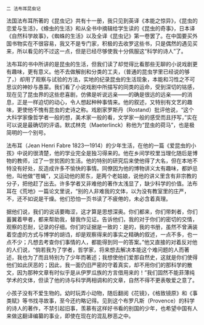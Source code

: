     二 法布耳昆虫记 

   法国法布耳所著的《昆虫记》共有十一册，我只见到英译《本能之惊异》，《昆虫的恋爱与生活》，《蟓虫的生活》和从全书中摘辑给学生读的《昆虫的奇事》，日本译《自然科学故事》，《蜘蛛的生活》以及全译《昆虫记》第一卷罢了。在中国要买外国书物实在不很容易，我又不是专门家，积极的去收罗这些书，只是偶然的遇见买来，所以看见的不过这一点，但是已经尽够使我十分佩服这“科学的诗人”了。

   法布耳的书中所讲的是昆虫的生活，但我们读了却觉得比看那些无聊的小说戏剧更有趣味，更有意义。他不去做解剖和分类的工夫，（普通的昆虫学里已经说的够了，）却用了观察与试验的方法，实地的纪录昆虫的生活现象，本能和习性之不可思议的神妙与愚蒙。我们看了小说戏剧中所描写的同类的运命，受到深切的铭感，现在见了昆虫界的这些悲喜剧，仿佛是听说远亲——的确是很远的远亲——的消息，正是一样迫切的动心，令人想起种种事情来。他的叙述，又特别有文艺的趣味，更使他不愧有昆虫的史诗之称。戏剧家罗斯丹（Rostand）批评他说，“这个大科学家像哲学者一般的想，美术家一般的看，文学家一般的感受而且抒写，”实在可以说是最确切的评语。默忒林克（Maeterlinck）称他为“昆虫的荷马”，也是极简明的一个别号。

   法布耳（Jean Henri Fabre 1823—1914）的少年生活，在他的一篇《爱昆虫的小孩》中说的很清楚，他的学业完全是独习得来的。他在乡间学校里当理化随后是博物的教师，过了一世贫困的生活。他的特别的研究后来使他得了大名，但在本地不特没有好处，反造成许多不愉快的事情。同僚因为他的博物讲义太有趣味，都妒忌他，叫他做“苍蝇”，又运动他的房东，是两个老姑娘，说他的讲义里含有非宗教的分子，把他赶了出去。许多学者又非难他的著作太浅显了，缺少科学的价值。法布耳在《荒地》一篇论文里说，“别的人非难我的文体，以为没有教室里的庄严，不，还不如说是干燥。他们恐怕一页书读了不疲倦的，未必含着真理。

   据他们说，我们的说话要晦涩，这才算是思想深奥。你们都来，你们带刺者，你们蓄翼着甲者，都来帮助我，替我作见证。告诉他们，我的对于你们的密切的交情，观察的忍耐，记录的仔细。你们的证据是一致的：是的，我的书册，虽然不曾满装着空虚的方式与博学的胡诌，却是观察得来的事实之精确的叙述，一点不多，也一点不少；凡想去考查你们事情的人，都能得到同一的答案。”他又直接的对着反对他的人们说，“倘若我为了学者，哲学家，将来想去解决本能这个难问题的人而著述，我也为了而且特别为了少年而著述；我想使他们爱那自然史，这就是你们使得他们如此厌恶的；因此，我一面仍旧严密的守着真实，却不用你们的那科学的散文，因为那种文章有时似乎是从伊罗瓜族的方言借用来的！”我们固然不能菲薄纯学术的文体，但读了他的诗与科学两相调和的文章，自然不得不更表敬爱之意了。

   小孩子没有不爱生物的。幼时玩弄小动物，随后翻阅《花镜》，《格致镜原》和《事类赋》等书找寻故事，至今还约略记得。见到这个布罗凡斯（Provence）的科学的诗人的著作，不禁引起旧事，羡慕有这样好书看的别国的少年，也希望中国有人来做这翻译编纂的事业，即使在现在的混乱秽恶之中。

